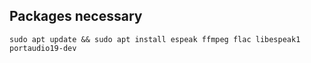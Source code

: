 ## Packages necessary

`sudo apt update && sudo apt install espeak ffmpeg flac libespeak1 portaudio19-dev`
